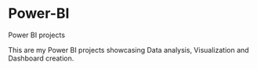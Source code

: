 # Power-BI
Power BI projects

This are my Power BI projects showcasing Data analysis, Visualization and Dashboard creation.

